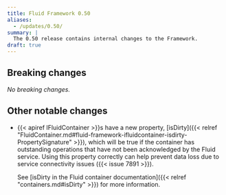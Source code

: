 ```yaml
---
title: Fluid Framework 0.50
aliases:
  - /updates/0.50/
summary: |
  The 0.50 release contains internal changes to the Framework.
draft: true
---
```


## Breaking changes

*No breaking changes.*

## Other notable changes

- {{< apiref IFluidContainer >}}s have a new property,
  [isDirty]({{< relref "FluidContainer.md#fluid-framework-ifluidcontainer-isdirty-PropertySignature" >}}), which will be true if
  the container has outstanding operations that have not been acknowledged by the Fluid service. Using this property
  correctly can help prevent data loss due to service connectivity issues ({{< issue 7891 >}}).

  See [isDirty in the Fluid container documentation]({{< relref "containers.md#isDirty" >}}) for more information.
